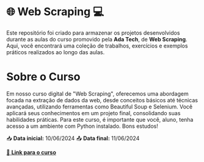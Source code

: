 # 🌐 Web Scraping 💻

Este repositório foi criado para armazenar os projetos desenvolvidos durante as aulas do curso promovido pela **Ada Tech**, de **Web Scraping**. Aqui, você encontrará uma coleção de trabalhos, exercícios e exemplos práticos realizados ao longo das aulas.

# Sobre o Curso
Em nosso curso digital de "Web Scraping", oferecemos uma abordagem focada na extração de dados da web, desde conceitos básicos até técnicas avançadas, utilizando ferramentas como Beautiful Soup e Selenium. Você aplicará seus conhecimentos em um projeto final, consolidando suas habilidades práticas. Para este curso, é importante que você, aluno, tenha acesso a um ambiente com Python instalado. Bons estudos!

📥 **Data inicial:** 10/06/2024
📤 **Data final:** 11/06/2024

[🔗 **Link para o curso**](https://comunidade.ada.tech/cursos/1eef1455-5f28-6a60-f050-a563cead036d)
